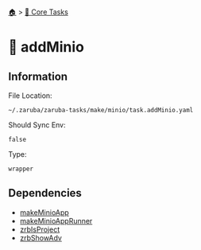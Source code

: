 <!--startTocHeader-->
[🏠](../README.md) > [🥝 Core Tasks](README.md)
# 🧪 addMinio
<!--endTocHeader-->

## Information

File Location:

    ~/.zaruba/zaruba-tasks/make/minio/task.addMinio.yaml

Should Sync Env:

    false

Type:

    wrapper


## Dependencies

* [makeMinioApp](make-minio-app.md)
* [makeMinioAppRunner](make-minio-app-runner.md)
* [zrbIsProject](zrb-is-project.md)
* [zrbShowAdv](zrb-show-adv.md)
<!--startTocSubtopic-->

<!--endTocSubtopic-->